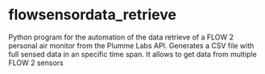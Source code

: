 # flowsensordata_retrieve
Python program for the automation of the data retrieve of a FLOW 2 personal air monitor from the Plumme Labs API. Generates a CSV file with full sensed data in an specific time span. It allows to get data from multiple FLOW 2 sensors
